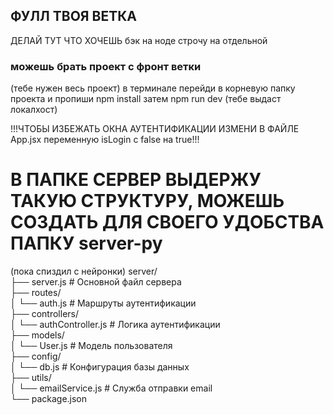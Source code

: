 ## ФУЛЛ ТВОЯ ВЕТКА

ДЕЛАЙ ТУТ ЧТО ХОЧЕШЬ
бэк на ноде строчу на отдельной

### можешь брать проект с фронт ветки
(тебе нужен весь проект)
в терминале перейди в корневую папку проекта и пропиши npm install
затем npm run dev (тебе выдаст локалхост)

!!!ЧТОБЫ ИЗБЕЖАТЬ ОКНА АУТЕНТИФИКАЦИИ ИЗМЕНИ В ФАЙЛЕ App.jsx переменную isLogin с false на true!!!

# В ПАПКЕ СЕРВЕР ВЫДЕРЖУ ТАКУЮ СТРУКТУРУ, МОЖЕШЬ СОЗДАТЬ ДЛЯ СВОЕГО УДОБСТВА ПАПКУ server-py

(пока спиздил с нейронки)
server/  
├── server.js           # Основной файл сервера  
├── routes/  
│   └── auth.js         # Маршруты аутентификации  
├── controllers/  
│   └── authController.js # Логика аутентификации  
├── models/  
│   └── User.js         # Модель пользователя  
├── config/  
│   └── db.js           # Конфигурация базы данных  
├── utils/  
│   └── emailService.js # Служба отправки email  
└── package.json  
